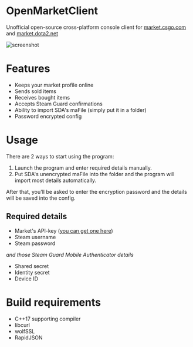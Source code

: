 # OpenMarketClient
Unofficial open-source cross-platform console client for [market.csgo.com](https://market.csgo.com) and [market.dota2.net](https://market.dota2.net)

![screenshot](screenshot.png)

# Features
* Keeps your market profile online
* Sends sold items
* Receives bought items
* Accepts Steam Guard confirmations
* Ability to import SDA's maFile (simply put it in a folder)
* Password encrypted config

# Usage
There are 2 ways to start using the program:
1. Launch the program and enter required details manually.
2. Put SDA's unencrypted maFile into the folder and the program will import most details automatically.

After that, you'll be asked to enter the encryption password and the details will be saved into the config.

## Required details
* Market's API-key ([you can get one here](https://market.csgo.com/docs-v2))
* Steam username
* Steam password

*and those Steam Guard Mobile Authenticator details*
* Shared secret
* Identity secret
* Device ID

# Build requirements
* C++17 supporting compiler
* libcurl
* wolfSSL
* RapidJSON
